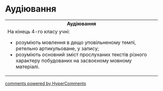 <div id="hypercomments_widget" class="js-hypercomments-widget invisible"></div>

# Аудіювання

<table>
  <tr>
    <td align="center"><b>Аудіювання</b></td>
  </tr>
<td style="vertical-align:top !important;">
На кінець 4-го класу учні:
<ul>
<li>розуміють мовлення в дещо уповільненому темпі, ретельно артикульоване, у запису;</li>
<li>розуміють основний зміст прослуханих текстів різного характеру побудованих на засвоєному мовному матеріалі.</li>
</ul>
</td>
</table>

<div class="js-hypercomments-container">
    <a href="http://hypercomments.com" class="hc-link" title="comments widget">comments powered by HyperComments</a>
</div>